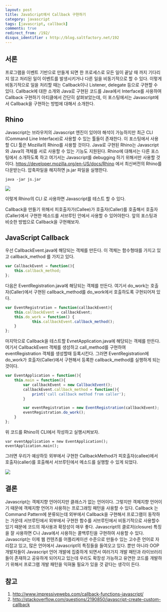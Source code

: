 ```yaml
---
layout: post
title: JavaScript에서 Callback 구현하기
category: javascript
tags: [javascript, callback]
comments: true
redirect_from: /192/
disqus_identifier : http://blog.saltfactory.net/192
---
```


## 서론

프로그램을 이벤트 기반으로 만들게 되면 한 프로세스로 모든 일이 끝날 때 까지 기다리지 않고 처리된 일이 이벤트를 발생시키거나 다른 일을 비동기적으로 할 수 있다. 이렇게 비동기적으로 일을 처리할 때는 Callback이나 Listener, delegate 등으로 구현할 수 있다. Callback에 대한 소개와 Java로 구현된 코드를 Java에서 Interface를 사용하여 Callback 구현하기 아티클에서 간단히 살펴보았는데, 이 포스팅에서는 Javascript에서 Callback을 구현하는 방법에 대해서 소개한다.

<!--more-->


## Rhino

Javascript는 브라우저의 Javascript 엔진이 있어야 해석이 가능하지만 최근 CLI (Command Line Interface)로 사용할 수 있는 툴들이 존재한다. 이 포스팅에서 사용할 CLI 툴은 Mozilla의 Rhino를 사용할 것이다. Java로 구현된 Rhino는 Javascript와 Java의 객체를 서로 사용할 수 있는 기능도 지원된다. Rhino에 대해서는 다른 포스팅에서 소개하도록 하고 여기서는 Javascript를 debugging 하기 위해서만 사용할 것이다. https://developer.mozilla.org/en-US/docs/Rhino 에서 최신버전의 Rhino를 다운받는다. 압축파일을 해지하면 js.jar 파일을 실행한다.

```
java -jar js.jar
```

![](http://blog.hibrainapps.net/saltfactory/images/edec3844-57ca-47ea-ac11-8d81b4b5cb35)

이렇게 Rhino의 CLI 로 사용하면 Javascript를 테스트 할 수 있다.

Callback을 만들기 위해서 피호출자가(Callee)가 호출자(Caller)를 호출해서 호출자(Caller)에서 구현한 메소드를 서브루틴 안에서 사용할 수 있어야한다. 앞의 포스팅과 비슷한 방법으로 Callback을 구현해보자.

## JavaScript Callback

우선 CallbackEvent.java에 해당되는 객체를 만든다. 이 객체는 함수형태를 가지고 있고 callback_method 를 가지고 있다.

```javascript
var CallbackEvent = function(){
    this.callback_method;
};
```

다음은 EventRegistration.java에 해당되는 객체를 만든다. 여기서 do_work는 호출자(Caller)에서 구현된 callback_method를 do_work에서 호출하도록 구현되어져 있다.

```javascript
var EventRegistration = function(callbackEvent){
    this.callbackEvent = callbackEvent;
    this.do_work = function() {
            this.callbackEvent.callback_method();
    }
};
```

마지막으로 Callback을 테스트할 EvnetApplication.java에 해당되는 객체를 만든다. 여기서 CallbackEvent 객체를 생성하고 call_method를 구현하여 eventRegistration 객체를 생성할때 등록시킨다. 그러면 EventRegistration에 do_work가 호출자(Caller)에서 구현해서 등록한 callback_method를 실행하게 되는 것이다.

```javascript
var EventApplication = function(){
    this.main = function(){
        var callbackEvent = new CallbackEvent();
        callbackEvent.callback_method = function(){
            print('call callback method from caller');
        }

        var eventRegistration = new EventRegistration(callbackEvent);
        eventRegistration.do_work();
    }
};
```

위 코드를 Rhino의 CLI에서 작성하고 실행시켜보자.

```
var eventApplication = new EventApplication();
eventApplication.main();
```

그러면 우리가 예상하듯 외부에서 구현한 CallbackMethod가 피호출자(callee)에서  호출자(caller)를 호출해서 서브루틴에서 메소드를 실행할 수 있게 되었다.

![](http://blog.hibrainapps.net/saltfactory/images/7bb69dc0-b931-4699-ad8d-8fe960da61d1)

## 결론

Javascript는 객체지향 언어이지만 클래스가 없는 언어이다. 그렇지만 객체지향 언어이기 때문에 객체지향 언어가 사용하는 프로그래밍 패턴을 사용할 수 있다. Callback 는 Command Pattern에 분류되는데 외부에서 Callback을 구현해서 프로그램이 동작하는 가운데 서브루틴에서 외부에서 구현한 함수를 서브루틴에서 비동기적으로 사용할수 있기 때문에 코드의 재사용과 확장성이 매우 좋다. Javascript의 클로저(closure) 특징을 잘 사용하면 C나 Java에서 사용하는 콜백루틴을 구현하여 사용할 수 있다. Javascript는 이제 웹 컨텐츠를 어플리케이션 수준으로 만들수 있는 고수준 언어로 자리잡고 있고, 많은 언어에서 Javascript의 특징들을 들여오고 있다. 뿐만 아니라 OOP 개발자들이 Javascript 언어 개발에 집중하게 되면서 여러가지 개발 패턴과 라이브러리들이 존재하고 공유하게 되어지고 있는데 우리도 확장성 가능하고 유연한 코드를 개발하기 위해서 프로그램 개발 패턴을 익혀둘 필요가 있을 것 같다는 생각이 든다.

## 참고

1. http://www.impressivewebs.com/callback-functions-javascript/
2. http://stackoverflow.com/questions/2190850/javascript-create-custom-callback

